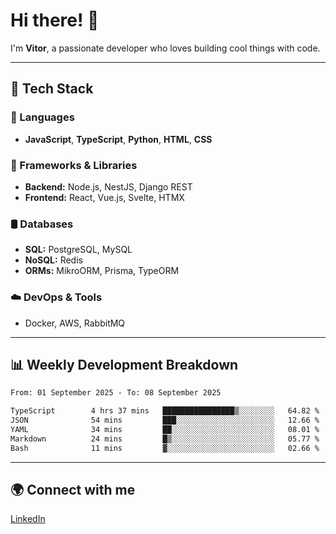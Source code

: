 
# Hi there! 👋

I'm **Vitor**, a passionate developer who loves building cool things with code.

---
## 🔧 Tech Stack

### 📌 Languages
- **JavaScript**, **TypeScript**, **Python**, **HTML**, **CSS**

### 🚀 Frameworks & Libraries
- **Backend:** Node.js, NestJS, Django REST
- **Frontend:** React, Vue.js, Svelte, HTMX

### 🛢️ Databases
- **SQL:** PostgreSQL, MySQL
- **NoSQL:** Redis
- **ORMs:** MikroORM, Prisma, TypeORM

### ☁️ DevOps & Tools
- Docker, AWS, RabbitMQ

---
## 📊 Weekly Development Breakdown

<!--START_SECTION:waka-->

```txt
From: 01 September 2025 - To: 08 September 2025

TypeScript        4 hrs 37 mins   ████████████████▒░░░░░░░░   64.82 %
JSON              54 mins         ███░░░░░░░░░░░░░░░░░░░░░░   12.66 %
YAML              34 mins         ██░░░░░░░░░░░░░░░░░░░░░░░   08.01 %
Markdown          24 mins         █▒░░░░░░░░░░░░░░░░░░░░░░░   05.77 %
Bash              11 mins         ▓░░░░░░░░░░░░░░░░░░░░░░░░   02.66 %
```

<!--END_SECTION:waka-->

---
## 🌍 Connect with me
[LinkedIn](https://www.linkedin.com/in/vitorlc)

